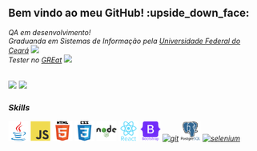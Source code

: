 <h2> Bem vindo ao meu GitHub! :upside_down_face:</h2>	

<p><em>QA em desenvolvimento!
  </br>Graduanda em Sistemas de Informação pela 
    <a href="https://www.quixada.ufc.br/">Universidade Federal do Ceará</a>
    <img src="https://media.giphy.com/media/fYSnHlufseco8Fh93Z/giphy.gif" width="30">
  </br>Tester no 
    <a href="https://www.great.ufc.br/">GREat</a>
    <img src="https://media.giphy.com/media/WUlplcMpOCEmTGBtBW/giphy.gif" width="30"> 
<em></p>

[<img src="https://img.shields.io/badge/-ÉricaSousa-blue?style=flat-square&logo=linkedin&logoColor=white">](https://www.linkedin.com/in/erica-sousa/)
[<img src="https://img.shields.io/badge/Gmail-red?style=flat-square&logo=gmail&logoColor=white">](mailto:mailto:ericams175@gmail.com)
---

<h3 align="left">Skills</h3>
<p align="left"> 
  <a href="https://www.java.com" target="_blank"> <img src="https://raw.githubusercontent.com/devicons/devicon/master/icons/java/java-original.svg" alt="java" width="40" height="40"/></a> 
  <a href="https://developer.mozilla.org/en-US/docs/Web/JavaScript" target="_blank"><img    src="https://raw.githubusercontent.com/devicons/devicon/master/icons/javascript/javascript-original.svg" alt="javascript" width="40" height="40"/></a>
  <a href="https://www.w3.org/html/" target="_blank"><img src="https://raw.githubusercontent.com/devicons/devicon/master/icons/html5/html5-original-wordmark.svg" alt="html5" width="40" height="40"/></a> 
  <a href="https://www.cprogramming.com/" target="_blank"><img src="https://raw.githubusercontent.com/devicons/devicon/master/icons/css3/css3-original-wordmark.svg" alt="css3" width="40" height="40"/></a>
  <a href="https://nodejs.org" target="_blank"><img src="https://raw.githubusercontent.com/devicons/devicon/master/icons/nodejs/nodejs-original-wordmark.svg" alt="nodejs" width="40" height="40"/></a>
  <a href="https://reactjs.org/" target="_blank"><img src="https://raw.githubusercontent.com/devicons/devicon/master/icons/react/react-original-wordmark.svg" alt="react" width="40" height="40"/></a> 
  <a href="https://getbootstrap.com" target="_blank"> <img src="https://raw.githubusercontent.com/devicons/devicon/master/icons/bootstrap/bootstrap-plain-wordmark.svg" alt="bootstrap" width="40" height="40"/></a> 
 <a href="https://git-scm.com/" target="_blank"><img src="https://www.vectorlogo.zone/logos/git-scm/git-scm-icon.svg" alt="git" width="40" height="40"/></a>
 <a href="https://www.postgresql.org" target="_blank"> <img src="https://raw.githubusercontent.com/devicons/devicon/master/icons/postgresql/postgresql-original-wordmark.svg" alt="postgresql" width="40" height="40"/></a> 
  <a href="https://www.selenium.dev" target="_blank"><img src="https://raw.githubusercontent.com/detain/svg-logos/780f25886640cef088af994181646db2f6b1a3f8/svg/selenium-logo.svg" alt="selenium" width="40" height="40"/></a> 
</p>
